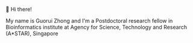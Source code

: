 👋 Hi there!

My name is Guorui Zhong and I'm a Postdoctoral research fellow in Bioinformatics institute at Agency for Science, Technology and Research (A*STAR), Singapore
